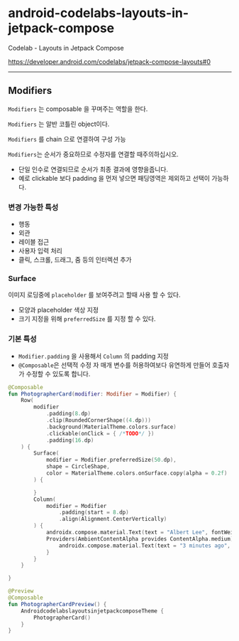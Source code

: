 # android-codelabs-layouts-in-jetpack-compose
Codelab - Layouts in Jetpack Compose

https://developer.android.com/codelabs/jetpack-compose-layouts#0

---

## Modifiers

`Modifiers` 는 composable 을 꾸며주는 역할을 한다.

`Modifiers` 는 알반 코틀린 object이다.

`Modifiers` 를 chain 으로 연결하여 구성 가능

`Modifiers`는 순서가 중요하므로 수정자를 연결할 때주의하십시오.
  - 단일 인수로 연결되므로 순서가 최종 결과에 영향을줍니다.
  - 예로 clickable 보다 padding 을 먼저 넣으면 패딩영역은 제외하고 선택이 가능하다.

### 변경 가능한 특성
- 행동
- 외관
- 레이블 접근
- 사용자 입력 처리
- 클릭, 스크롤, 드래그, 줌 등의 인터렉션 추가

### Surface
이미지 로딩중에 `placeholder` 를 보여주려고 할때 사용 할 수 있다.
- 모양과 placeholder 색상 지정
- 크기 지정을 위해 `preferredSize` 를 지정 할 수 있다.

### 기본 특성
- `Modifier.padding` 을 사용해서 `Column` 의 padding 지정
- `@Composable`은 선택적 수정 자 매개 변수를 허용하여보다 유연하게 만들어 호출자가 수정할 수 있도록 합니다.

```kotlin
@Composable
fun PhotographerCard(modifier: Modifier = Modifier) {
    Row(
        modifier
            .padding(8.dp)
            .clip(RoundedCornerShape((4.dp)))
            .background(MaterialTheme.colors.surface)
            .clickable(onClick = { /*TODO*/ })
            .padding(16.dp)
    ) {
        Surface(
            modifier = Modifier.preferredSize(50.dp),
            shape = CircleShape,
            color = MaterialTheme.colors.onSurface.copy(alpha = 0.2f)
        ) {

        }
        Column(
            modifier = Modifier
                .padding(start = 8.dp)
                .align(Alignment.CenterVertically)
        ) {
            androidx.compose.material.Text(text = "Albert Lee", fontWeight = FontWeight.Bold)
            Providers(AmbientContentAlpha provides ContentAlpha.medium) {
                androidx.compose.material.Text(text = "3 minutes ago", style = MaterialTheme.typography.body2)
            }
        }
    }

}

@Preview
@Composable
fun PhotographerCardPreview() {
    AndroidcodelabslayoutsinjetpackcomposeTheme {
        PhotographerCard()
    }
}
```
